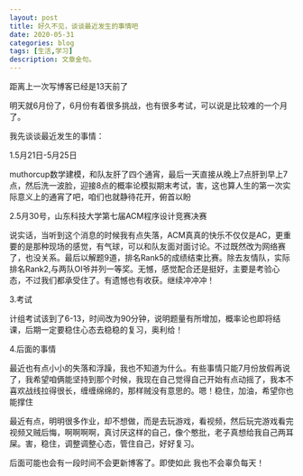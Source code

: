 ```yaml
---
layout: post
title: 好久不见，谈谈最近发生的事情吧
date: 2020-05-31
categories: blog
tags: [生活,学习]
description: 文章金句。
---
```


  距离上一次写博客已经是13天前了

  明天就6月份了，6月份有着很多挑战，也有很多考试，可以说是比较难的一个月了。

  我先谈谈最近发生的事情：

  1.5月21日-5月25日

  muthorcup数学建模，和队友肝了四个通宵，最后一天直接从晚上7点肝到早上7点，然后洗一波脸，迎接8点的概率论模拟期末考试，害，这也算人生的第一次实际意义上的通宵了吧，咱们也就静待花开，俯首以盼

  2.5月30号，山东科技大学第七届ACM程序设计竞赛决赛

  说实话，当听到这个消息的时候我有点失落，ACM真真的快乐不仅仅是AC，更重要的是那种现场的感觉，有气球，可以和队友面对面讨论。不过既然改为网络赛了，也没关系。最后以解题9道，排名Rank5的成绩结束比赛。除去友情队，实际排名Rank2,与两队OI爷并列一等奖。无憾，感觉配合还是挺好，主要是考验心态，不过我们都承受住了。有遗憾也有收获。继续冲冲冲！
	
  3.考试

  计组考试该到了6-13，时间改为90分钟，说明题量有所增加，概率论也即将结课，后期一定要稳住心态去稳稳的复习，奥利给！

  4.后面的事情
  
  最近也有点小小的失落和浮躁，我也不知道为什么。有些事情只能7月份放假再说了，我希望咱俩能坚持到那个时候，我现在自己觉得自己开始有点动摇了，我本不喜欢战线拉得很长，缠缠绵绵的，那样贼没有意思的。嗯！稳住，加油，希望你也能撑住

  最近有点，明明很多作业，却不想做，而是去玩游戏，看视频，然后玩完游戏看完视频又贼后悔，啊啊啊啊，真讨厌这样的自己，像个憨批，老子真想给我自己两耳屎。害，稳住，调整调整心态，管住自己，好好复习。

  后面可能也会有一段时间不会更新博客了。即使如此 我也不会辜负每天！









